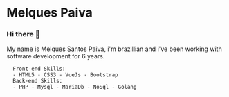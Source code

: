 # Melques Paiva

### Hi there 👋

<!--
**MelquesPaiva/MelquesPaiva** is a ✨ _special_ ✨ repository because its `README.md` (this file) appears on your GitHub profile.

Here are some ideas to get you started:

-->

My name is Melques Santos Paiva, i'm brazillian and i've been working with software development for 6 years. <br/>
```
  Front-end Skills:
  - HTML5 - CSS3 - VueJs - Bootstrap
  Back-end Skills:
  - PHP - Mysql - MariaDb - NoSql - Golang
```
